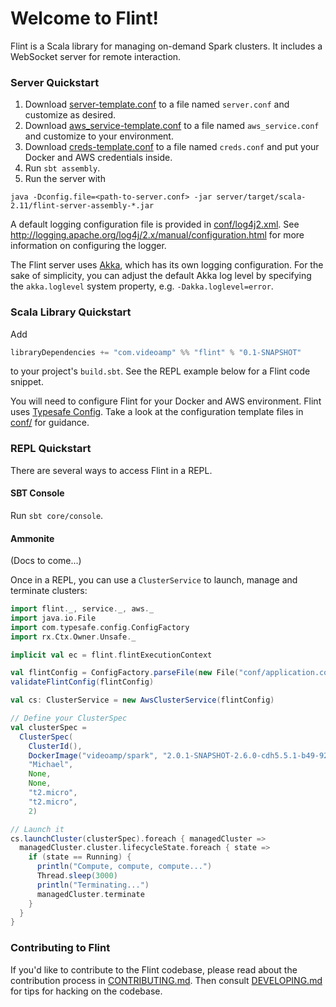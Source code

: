 # Welcome to Flint!

Flint is a Scala library for managing on-demand Spark clusters. It includes a WebSocket server for remote interaction.

### Server Quickstart

1. Download [server-template.conf](conf/server-template.conf) to a file named `server.conf` and customize as desired.
1. Download [aws_service-template.conf](conf/aws_service-template.conf) to a file named `aws_service.conf` and customize to your environment.
1. Download [creds-template.conf](conf/creds-template.conf) to a file named `creds.conf` and put your Docker and AWS credentials inside.
1. Run `sbt assembly`.
1. Run the server with
```
java -Dconfig.file=<path-to-server.conf> -jar server/target/scala-2.11/flint-server-assembly-*.jar
```

A default logging configuration file is provided in [conf/log4j2.xml](conf/log4j2.xml). See http://logging.apache.org/log4j/2.x/manual/configuration.html for more information on configuring the logger.

The Flint server uses [Akka](http://akka.io/), which has its own logging configuration. For the sake of simplicity, you can adjust the default Akka log level by specifying the `akka.loglevel` system property, e.g. `-Dakka.loglevel=error`.

### Scala Library Quickstart

Add

```scala
libraryDependencies += "com.videoamp" %% "flint" % "0.1-SNAPSHOT"
```

to your project's `build.sbt`. See the REPL example below for a Flint code snippet.

You will need to configure Flint for your Docker and AWS environment. Flint uses [Typesafe Config](https://github.com/typesafehub/config). Take a look at the configuration template files in [conf/](conf/) for guidance.

### REPL Quickstart

There are several ways to access Flint in a REPL.

#### SBT Console

Run `sbt core/console`.

#### Ammonite

(Docs to come...)

Once in a REPL, you can use a `ClusterService` to launch, manage and terminate clusters:

```scala
import flint._, service._, aws._
import java.io.File
import com.typesafe.config.ConfigFactory
import rx.Ctx.Owner.Unsafe._

implicit val ec = flint.flintExecutionContext

val flintConfig = ConfigFactory.parseFile(new File("conf/application.conf")).getConfig("flint")
validateFlintConfig(flintConfig)

val cs: ClusterService = new AwsClusterService(flintConfig)

// Define your ClusterSpec
val clusterSpec =
  ClusterSpec(
    ClusterId(),
    DockerImage("videoamp/spark", "2.0.1-SNAPSHOT-2.6.0-cdh5.5.1-b49-9273bdd-92"),
    "Michael",
    None,
    None,
    "t2.micro",
    "t2.micro",
    2)

// Launch it
cs.launchCluster(clusterSpec).foreach { managedCluster =>
  managedCluster.cluster.lifecycleState.foreach { state =>
    if (state == Running) {
      println("Compute, compute, compute...")
      Thread.sleep(3000)
      println("Terminating...")
      managedCluster.terminate
    }
  }
}
```

### Contributing to Flint

If you'd like to contribute to the Flint codebase, please read about the contribution process in [CONTRIBUTING.md](CONTRIBUTING.md). Then consult [DEVELOPING.md](DEVELOPING.md) for tips for hacking on the codebase.
